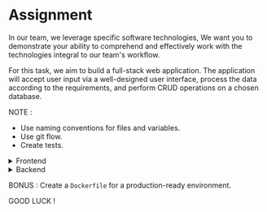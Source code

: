 # Assignment


In our team, we leverage specific software technologies, We want you to demonstrate your ability to comprehend and effectively work with the technologies integral to our team's workflow.

For this task, we aim to build a full-stack web application. The application will accept user input via a well-designed user interface, process the data according to the requirements, and perform CRUD operations on a chosen database.

NOTE : 
- Use naming conventions for files and variables.   
- Use git flow.    
- Create tests.

  

<details>
  <summary>Frontend</summary>   
  
- Make the UI similar to this [example](https://www.figma.com/file/d8dGyuJIbrbdJzEN0l3lSI/home-assignment-web-app-design?type=design&node-id=0-1&mode=design&t=MKpkjPgyLBMpddqf-0) as much as you can.  
- Create an initial screen for uploding files using drag and drop box and also using the file explorer.   
- Create a feature that enables the user to view a list of all files ever uploaded and also ongoing file uploads.   
- Create a new window that shows the folowing statistics (choose at least 3) :  
    - Upload time compared to file size.  
    - Average file size categorized by file type.  
    - Segregation of file types based on upload success and failure rates.   
    - Sorting files by upload date and total daily upload size.  

</details>

<details>
  <summary>Backend</summary>

  - Deploy localy the infrastructure from the `docker-compose.yaml` file.
  - Create a server for the UI and Preform validations on files.
  - Extract metadata and store it .  
  - store the files in minio, and check for duplications.
  - Required API endpoints :
    - `POST -> /file `  To Upload a new file.
    - `GET ->  /statistics`  To Get the raw statistics data.
    - `DELETE -> /filename` To Delete a file by its name .   
     

</details>


BONUS : Create a `Dockerfile` for a production-ready environment.    

  
GOOD LUCK ! 

